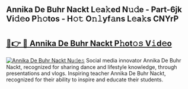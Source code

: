 ## Annika De Buhr Nackt L𝚎a𝚔ed N𝚞𝚍e - Part-6jk Vi𝚍𝚎o P𝚑𝚘tos - H𝚘𝚝 O𝚗𝚕yf𝚊ns L𝚎a𝚔s CNYrP

# <h2><a href="http://kf671mq.oniu.top/?m=Annika+De+Buhr+Nackt">🔗👉 🔴 Annika De Buhr Nackt P𝚑ot𝚘𝚜 V𝚒d𝚎o</a></h2>

[![Annika De Buhr Nackt Nu𝚍e𝚜](https://i.imgur.com/0qMVB7G.gif)](http://kf671mq.oniu.top/?m=Annika+De+Buhr+Nackt)
Social media innovator Annika De Buhr Nackt, recognized for sharing dance and lifestyle knowledge, through presentations and vlogs. Inspiring teacher Annika De Buhr Nackt, recognized for their ability to inspire and educate their students.  
